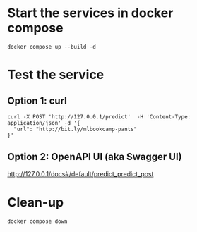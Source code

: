 # Start the services in docker compose

```shell
docker compose up --build -d
```

# Test the service
## Option 1: curl
```shell
curl -X POST 'http://127.0.0.1/predict'  -H 'Content-Type: application/json' -d '{
  "url": "http://bit.ly/mlbookcamp-pants"
}'
```
## Option 2: OpenAPI UI (aka Swagger UI)
http://127.0.0.1/docs#/default/predict_predict_post

# Clean-up 

```shell
docker compose down
```